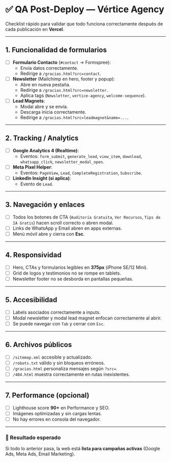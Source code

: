 # ✅ QA Post-Deploy — Vértice Agency

Checklist rápido para validar que todo funciona correctamente después de cada publicación en **Vercel**.

---

## 1. Funcionalidad de formularios

- [ ] **Formulario Contacto** (`#contact` → Formspree):
  - Envía datos correctamente.
  - Redirige a `/gracias.html?src=contact`.
- [ ] **Newsletter** (Mailchimp en hero, footer y popup):
  - Abre en nueva pestaña.
  - Redirige a `/gracias.html?src=newsletter`.
  - Aplica tags (`Newsletter`, `vertice-agency`, `welcome-sequence`).
- [ ] **Lead Magnets**:
  - Modal abre y se envía.
  - Descarga inicia correctamente.
  - Redirige a `/gracias.html?src=leadmagnet&name=...`.

---

## 2. Tracking / Analytics

- [ ] **Google Analytics 4 (Realtime)**:
  - Eventos: `form_submit`, `generate_lead`, `view_item`, `download`, `whatsapp_click`, `newsletter_modal_open`.
- [ ] **Meta Pixel Helper**:
  - Eventos: `PageView`, `Lead`, `CompleteRegistration`, `Subscribe`.
- [ ] **LinkedIn Insight (si aplica)**:
  - Evento de `Lead`.

---

## 3. Navegación y enlaces

- [ ] Todos los botones de CTA (`Auditoría Gratuita`, `Ver Recursos`, `Tips de IA Gratis`) hacen scroll correcto o abren modal.
- [ ] Links de WhatsApp y Email abren en apps externas.
- [ ] Menú móvil abre y cierra con **Esc**.

---

## 4. Responsividad

- [ ] Hero, CTAs y formularios legibles en **375px** (iPhone SE/12 Mini).
- [ ] Grid de logos y testimonios no se rompe en tablets.
- [ ] Newsletter footer no se desborda en pantallas pequeñas.

---

## 5. Accesibilidad

- [ ] Labels asociados correctamente a inputs.
- [ ] Modal newsletter y modal lead magnet enfocan correctamente al abrir.
- [ ] Se puede navegar con `Tab` y cerrar con `Esc`.

---

## 6. Archivos públicos

- [ ] `/sitemap.xml` accesible y actualizado.
- [ ] `/robots.txt` válido y sin bloqueos erróneos.
- [ ] `/gracias.html` personaliza mensajes según `?src=`.
- [ ] `/404.html` muestra correctamente en rutas inexistentes.

---

## 7. Performance (opcional)

- [ ] Lighthouse score **90+** en Performance y SEO.
- [ ] Imágenes optimizadas y sin cargas lentas.
- [ ] No hay errores en consola del navegador.

---

### 🚀 Resultado esperado

Si todo lo anterior pasa, la web está **lista para campañas activas** (Google Ads, Meta Ads, Email Marketing).
